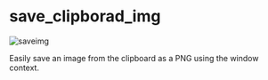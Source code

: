 # save_clipborad_img

![saveimg](https://user-images.githubusercontent.com/47706364/221542109-3897b8c6-39c1-4036-8207-1f17a06a82f8.gif)

Easily save an image from the clipboard as a PNG using the window context.

